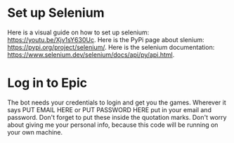 # Set up Selenium
Here is a visual guide on how to set up selenium: https://youtu.be/Xjv1sY630Uc.
Here is the PyPi page about slenium: https://pypi.org/project/selenium/.
Here is the selenium documentation: https://www.selenium.dev/selenium/docs/api/py/api.html.

# Log in to Epic
The bot needs your credentials to login and get you the games. Wherever it says PUT EMAIL HERE or PUT PASSWORD HERE put in your email and password. Don't forget to put these inside the quotation marks. Don't worry about giving me your personal info, because this code will be running on your own machine.